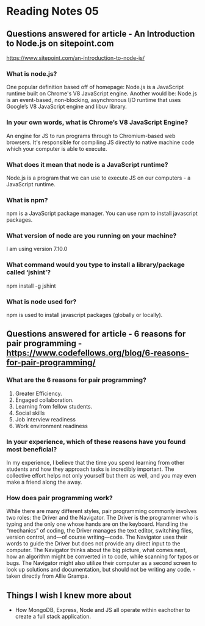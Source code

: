 # Reading Notes 05


## Questions answered for article - An Introduction to Node.js on sitepoint.com
https://www.sitepoint.com/an-introduction-to-node-js/

### What is node.js?
One popular definition based off of homepage: Node.js is a JavaScript runtime built on Chrome's V8 JavaScript engine.
Another would be: Node.js is an event-based, non-blocking, asynchronous I/O runtime that uses Google’s V8 JavaScript engine and libuv library.
### In your own words, what is Chrome’s V8 JavaScript Engine?
An engine for JS to run programs through to Chromium-based web browsers. It's responsible for compiling JS directly to native machine code which your computer is able to execute.
### What does it mean that node is a JavaScript runtime?
Node.js is a program that we can use to execute JS on our computers - a JavaScript runtime.
### What is npm?
npm is a JavaScript package manager. You can use npm to install javascript packages.
### What version of node are you running on your machine?
I am using version 7.10.0
### What command would you type to install a library/package called ‘jshint’?
npm install -g jshint
### What is node used for?
npm is used to install javascript packages (globally or locally).
## Questions answered for article - 6 reasons for pair programming - https://www.codefellows.org/blog/6-reasons-for-pair-programming/

### What are the 6 reasons for pair programming?
1. Greater Efficiency.
2. Engaged collaboration.
3. Learning from fellow students.
4. Social skills
5. Job interview readiness
6. Work environment readiness

### In your experience, which of these reasons have you found most beneficial?
In my experience, I believe that the time you spend learning from other students and how they approach tasks
is incredibly important. The collective effort helps not only yourself but them as well, and you may even make a friend along the away.

### How does pair programming work?
While there are many different styles, pair programming commonly involves two roles: the Driver and the Navigator. The Driver is the programmer who is typing and the only one whose hands are on the keyboard. Handling the “mechanics” of coding, the Driver manages the text editor, switching files, version control, and—of course writing—code. The Navigator uses their words to guide the Driver but does not provide any direct input to the computer. The Navigator thinks about the big picture, what comes next, how an algorithm might be converted in to code, while scanning for typos or bugs. The Navigator might also utilize their computer as a second screen to look up solutions and documentation, but should not be writing any code. - taken directly from Allie Grampa.


## Things I wish I knew more about
- How MongoDB, Express, Node and JS all operate within eachother to create a full stack application.
